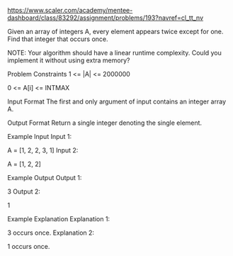 https://www.scaler.com/academy/mentee-dashboard/class/83292/assignment/problems/193?navref=cl_tt_nv

Given an array of integers A, every element appears twice except for one. Find that integer that occurs once.

NOTE: Your algorithm should have a linear runtime complexity. Could you implement it without using extra memory?

Problem Constraints
1 <= |A| <= 2000000

0 <= A[i] <= INTMAX

Input Format
The first and only argument of input contains an integer array A.

Output Format
Return a single integer denoting the single element.

Example Input
Input 1:

A = [1, 2, 2, 3, 1]
Input 2:

A = [1, 2, 2]

Example Output
Output 1:

3
Output 2:

1

Example Explanation
Explanation 1:

3 occurs once.
Explanation 2:

1 occurs once.
